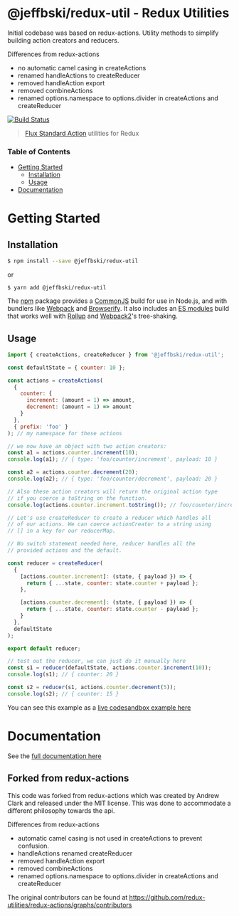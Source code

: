 # @jeffbski/redux-util - Redux Utilities

Initial codebase was based on redux-actions. Utility methods to simplify building action creators and reducers.

Differences from redux-actions

- no automatic camel casing in createActions
- renamed handleActions to createReducer
- removed handleAction export
- removed combineActions
- renamed options.namespace to options.divider in createActions and createReducer

[![Build Status](https://travis-ci.org/jeffbski/redux-util.svg?branch=master)](https://travis-ci.org/jeffbski/redux-util)

> [Flux Standard Action](https://github.com/acdlite/flux-standard-action) utilities for Redux

### Table of Contents

- [Getting Started](#getting-started)
  - [Installation](#installation)
  - [Usage](#usage)
- [Documentation](#documentation)

# Getting Started

## Installation

```bash
$ npm install --save @jeffbski/redux-util
```

or

```
$ yarn add @jeffbski/redux-util
```

The [npm](https://www.npmjs.com) package provides a [CommonJS](http://webpack.github.io/docs/commonjs.html) build for use in Node.js, and with bundlers like [Webpack](http://webpack.github.io/) and [Browserify](http://browserify.org/). It also includes an [ES modules](http://jsmodules.io/) build that works well with [Rollup](http://rollupjs.org/) and [Webpack2](https://webpack.js.org)'s tree-shaking.

## Usage

```js
import { createActions, createReducer } from '@jeffbski/redux-util';

const defaultState = { counter: 10 };

const actions = createActions(
  {
    counter: {
      increment: (amount = 1) => amount,
      decrement: (amount = 1) => amount
    }
  },
  { prefix: 'foo' }
); // my namespace for these actions

// we now have an object with two action creators:
const a1 = actions.counter.increment(10);
console.log(a1); // { type: 'foo/counter/increment', payload: 10 }

const a2 = actions.counter.decrement(20);
console.log(a2); // { type: 'foo/counter/decrement', payload: 20 }

// Also these action creators will return the original action type
// if you coerce a toString on the function.
console.log(actions.counter.increment.toString()); // foo/counter/increment

// Let's use createReducer to create a reducer which handles all
// of our actions. We can coerce actionCreator to a string using
// [] in a key for our reducerMap.

// No switch statement needed here, reducer handles all the
// provided actions and the default.

const reducer = createReducer(
  {
    [actions.counter.increment]: (state, { payload }) => {
      return { ...state, counter: state.counter + payload };
    },

    [actions.counter.decrement]: (state, { payload }) => {
      return { ...state, counter: state.counter - payload };
    }
  },
  defaultState
);

export default reducer;

// test out the reducer, we can just do it manually here
const s1 = reducer(defaultState, actions.counter.increment(10));
console.log(s1); // { counter: 20 }

const s2 = reducer(s1, actions.counter.decrement(5));
console.log(s2); // { counter: 15 }
```

You can see this example as a [live codesandbox example here](https://codesandbox.io/s/znrvr8ppnp)

# Documentation

See the [full documentation here](./docs/README.md)

## Forked from redux-actions

This code was forked from redux-actions which was created by Andrew Clark and released under the MIT license. This was done to accommodate a different philosophy towards the api.

Differences from redux-actions

- automatic camel casing is not used in createActions to prevent confusion.
- handleActions renamed createReducer
- removed handleAction export
- removed combineActions
- renamed options.namespace to options.divider in createActions and createReducer

The original contributors can be found at https://github.com/redux-utilities/redux-actions/graphs/contributors
